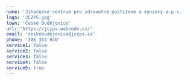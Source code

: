 ```yaml
---
name: 'Jihočeské centrum pro zdravotně postižené a seniory o.p.s.'
logo: 'JCZPS.jpg'
town: 'Česke Budějovice'
url: 'https://jczps.webnode.cz/'
email: 'ceskebudejovice@jczps.cz'
phone: '386 353 940'
service1: false
service2: false
service3: false
service4: false
service5: true
---
```

